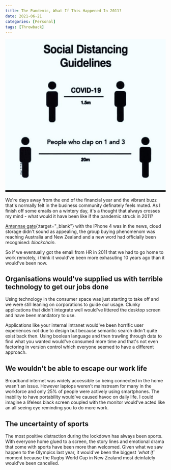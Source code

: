 ```yaml
---
title: The Pandemic, What If This Happened In 2011?
date: 2021-06-21
categories: [Personal]
tags: [Throwback]
---
```


![COVID-19](/assets/img/covid-19.PNG)

We're days away from the end of the financial year and the vibrant buzz that's normally felt in the business community definately feels muted. As I finish off some emails on a wintery day, it's a thought that always crosses my mind - what would it have been like if the pandemic struck in 2011?

[Antennae gate](https://www.businessinsider.com.au/apple-antennagate-scandal-timeline-10-year-anniversary-2020-7?r=US&IR=T){:target="_blank"} with the iPhone 4 was in the news, cloud storage didn't sound as appealing, the group buying phenomenom was reaching Australia and New Zealand and a new word had officially been recognised: *blockchain*. 

So if we eventually got the email from HR in 2011 that we had to go home to work remotely, i think it would've been more exhasuting 10 years ago than it would've been now.

## Organisations would've supplied us with terrible technology to get our jobs done

Using technology in the consumer space was just starting to take off and we were still leaning on corporations to guide our usage. Clunky applications that didn't integrate well would've littered the desktop screen and have been mandatory to use.

Applications like your internal intranet would've been horrific user experiences not due to design but because semantic search didn't quite exist back then. Using boolean language and then trawling through data to find what you wanted would've consumed more time and that's not even factoring in version control which everyone seemed to have a different approach.

## We wouldn't be able to escape our work life

Broadband internet was widely accessible so being connected in the home wasn't an issue. However laptops weren't mainstream for many in the workforce and only 25% of people were actively using smartphones. The inability to have portability would've caused havoc on daily life. I could imagine a lifeless black screen coupled with the monitor would've acted like an all seeing eye reminding you to do more work.

## The uncertainty of sports

The most positive distraction during the lockdown has always been sports. With everyone home glued to a screen, the story lines and emotional drama that come with sports have been more than welcomed. Given what we saw happen to the Olympics last year, it would've been the biggest *'what if'* moment because the Rugby World Cup in New Zealand most deinfately would've been cancelled. 